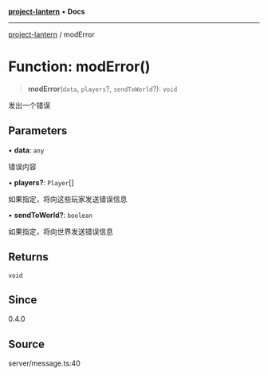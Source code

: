 [**project-lantern**](../README.md) • **Docs**

***

[project-lantern](../globals.md) / modError

# Function: modError()

> **modError**(`data`, `players`?, `sendToWorld`?): `void`

发出一个错误

## Parameters

• **data**: `any`

错误内容

• **players?**: `Player`[]

如果指定，将向这些玩家发送错误信息

• **sendToWorld?**: `boolean`

如果指定，将向世界发送错误信息

## Returns

`void`

## Since

0.4.0

## Source

server/message.ts:40
